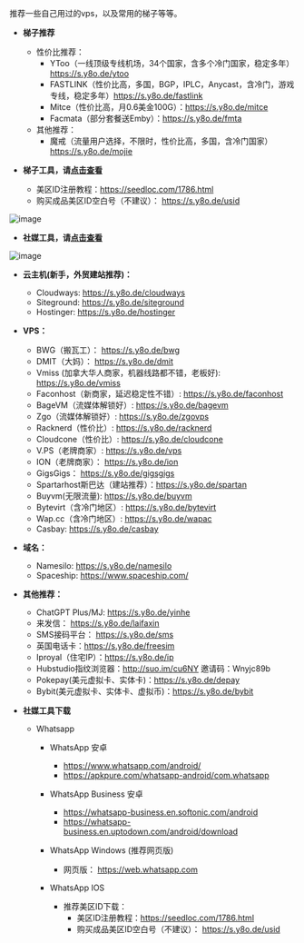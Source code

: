推荐一些自己用过的vps，以及常用的梯子等等。

* **梯子推荐**

  * 性价比推荐：
    * YToo（一线顶级专线机场，34个国家，含多个冷门国家，稳定多年）https://s.y8o.de/ytoo
    * FASTLINK（性价比高，多国，BGP，IPLC，Anycast，含冷门，游戏专线，稳定多年）https://s.y8o.de/fastlink
    * Mitce（性价比高，月0.6美金100G）：https://s.y8o.de/mitce
    * Facmata（部分套餐送Emby）：https://s.y8o.de/fmta
  * 其他推荐：
    * 魔戒（流量用户选择，不限时，性价比高，多国，含冷门国家）https://s.y8o.de/mojie

* **梯子工具，请[点击查看](https://github.com/everett7623/tool/blob/main/tizi-tool.md)**
  * 美区ID注册教程：https://seedloc.com/1786.html
  * 购买成品美区ID空白号（不建议）： https://s.y8o.de/usid
 
![image](https://github.com/user-attachments/assets/3c8e231a-33b9-4c45-a223-109814d25773)

 
* **社媒工具，请[点击查看](https://github.com/everett7623/foreign-trade-social-media-guide/blob/main/foreign-trade-social-media-apps.md)**

![image](https://github.com/user-attachments/assets/f63f34df-d323-4a45-997e-e8d45b4446e7)


* **云主机(新手，外贸建站推荐)：**
  * Cloudways: https://s.y8o.de/cloudways
  * Siteground: https://s.y8o.de/siteground
  * Hostinger: https://s.y8o.de/hostinger

* **VPS：**
  * BWG（搬瓦工）： https://s.y8o.de/bwg
  * DMIT（大妈）： https://s.y8o.de/dmit
  * Vmiss (加拿大华人商家，机器线路都不错，老板好): https://s.y8o.de/vmiss
  * Faconhost（新商家，延迟稳定性不错）: https://s.y8o.de/faconhost
  * BageVM（流媒体解锁好）:  https://s.y8o.de/bagevm
  * Zgo（流媒体解锁好）: https://s.y8o.de/zgovps
  * Racknerd（性价比）:  https://s.y8o.de/racknerd
  * Cloudcone（性价比）:  https://s.y8o.de/cloudcone
  * V.PS（老牌商家）:  https://s.y8o.de/vps
  * ION（老牌商家）： https://s.y8o.de/ion
  * GigsGigs： https://s.y8o.de/gigsgigs
  * Spartarhost斯巴达（建站推荐）：https://s.y8o.de/spartan
  * Buyvm(无限流量):  https://s.y8o.de/buyvm
  * Bytevirt（含冷门地区）:  https://s.y8o.de/bytevirt
  * Wap.cc（含冷门地区）: https://s.y8o.de/wapac
  * Casbay: https://s.y8o.de/casbay
* **域名：**
  * Namesilo: https://s.y8o.de/namesilo
  * Spaceship: https://www.spaceship.com/

* **其他推荐：**
  * ChatGPT Plus/MJ: https://s.y8o.de/yinhe
  * 来发信： https://s.y8o.de/laifaxin
  * SMS接码平台： https://s.y8o.de/sms
  * 英国电话卡：https://s.y8o.de/freesim
  * Iproyal（住宅IP）：https://s.y8o.de/ip
  * Hubstudio指纹浏览器：http://suo.im/cu6NY 邀请码：Wnyjc89b
  * Pokepay(美元虚拟卡、实体卡)：https://s.y8o.de/depay
  * Bybit(美元虚拟卡、实体卡、虚拟币)：https://s.y8o.de/bybit

* **社媒工具下载**
  * Whatsapp
    * WhatsApp 安卓
      * https://www.whatsapp.com/android/
      * https://apkpure.com/whatsapp-android/com.whatsapp

    * WhatsApp Business 安卓
      * https://whatsapp-business.en.softonic.com/android
      * https://whatsapp-business.en.uptodown.com/android/download

    * WhatsApp Windows (推荐网页版)
      * 网页版： https://web.whatsapp.com

    * WhatsApp IOS
      * 推荐美区ID下载：
        * 美区ID注册教程：https://seedloc.com/1786.html
        * 购买成品美区ID空白号（不建议）： https://s.y8o.de/usid
